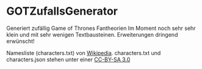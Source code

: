 # GOTZufallsGenerator
Generiert zufällig Game of Thrones Fantheorien
Im Moment noch sehr sehr klein und mit sehr wenigen Textbausteinen. Erweiterungen dringend erwünscht!


Namesliste (characters.txt) von [Wikipedia](https://de.wikipedia.org/wiki/Figuren_im_Lied_von_Eis_und_Feuer). characters.txt und characters.json stehen unter einer [CC-BY-SA 3.0](http://creativecommons.org/licenses/by-sa/3.0/)
